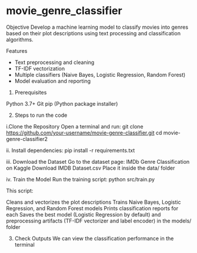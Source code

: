 # movie_genre_classifier

 Objective
Develop a machine learning model to classify movies into genres based on their plot descriptions using text processing and classification algorithms.

 Features
- Text preprocessing and cleaning
- TF-IDF vectorization
- Multiple classifiers (Naive Bayes, Logistic Regression, Random Forest)
- Model evaluation and reporting

1. Prerequisites

Python 3.7+
Git
pip (Python package installer)

2. Steps to run the code

i.Clone the Repository
Open a terminal and run:
git clone https://github.com/your-username/movie-genre-classifier.git cd movie-genre-classifier2

ii. Install dependencies:
pip install -r requirements.txt

iii. Download the Dataset
Go to the dataset page: IMDb Genre Classification on Kaggle
Download IMDB Dataset.csv
Place it inside the data/ folder

iv. Train the Model
Run the training script:
python src/train.py

This script:

Cleans and vectorizes the plot descriptions
Trains Naive Bayes, Logistic Regression, and Random Forest models
Prints classification reports for each
Saves the best model (Logistic Regression by default) and preprocessing artifacts (TF-IDF vectorizer and label encoder) in the models/ folder

3. Check Outputs
We can view the classification performance in the terminal
